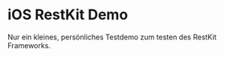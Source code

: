 iOS RestKit Demo
================

Nur ein kleines, persönliches Testdemo zum testen des RestKit Frameworks.

